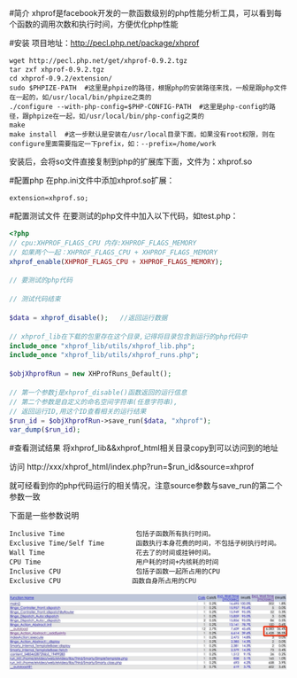 #简介
xhprof是facebook开发的一款函数级别的php性能分析工具，可以看到每个函数的调用次数和执行时间，方便优化php性能

#安装
项目地址：http://pecl.php.net/package/xhprof
```shell
wget http://pecl.php.net/get/xhprof-0.9.2.tgz
tar zxf xhprof-0.9.2.tgz
cd xhprof-0.9.2/extension/
sudo $PHPIZE-PATH  #这里是phpize的路径，根据php的安装路径来找，一般是跟php文件在一起的，如/usr/local/bin/phpize之类的
./configure --with-php-config=$PHP-CONFIG-PATH  #这里是php-config的路径，跟phpize在一起，如/usr/local/bin/php-config之类的
make
make install  #这一步默认是安装在/usr/local目录下面，如果没有root权限，则在configure里面需要指定一下prefix，如：--prefix=/home/work
```
安装后，会将so文件直接复制到php的扩展库下面，文件为：xhprof.so

#配置php
在php.ini文件中添加xhprof.so扩展：
```
extension=xhprof.so;
```
#配置测试文件
在要测试的php文件中加入以下代码，如test.php：

```php
<?php
// cpu:XHPROF_FLAGS_CPU 内存:XHPROF_FLAGS_MEMORY
// 如果两个一起：XHPROF_FLAGS_CPU + XHPROF_FLAGS_MEMORY 
xhprof_enable(XHPROF_FLAGS_CPU + XHPROF_FLAGS_MEMORY);

// 要测试的php代码

// 测试代码结束

$data = xhprof_disable();   //返回运行数据
 
// xhprof_lib在下载的包里存在这个目录,记得将目录包含到运行的php代码中
include_once "xhprof_lib/utils/xhprof_lib.php";  
include_once "xhprof_lib/utils/xhprof_runs.php";  
 
$objXhprofRun = new XHProfRuns_Default(); 

// 第一个参数j是xhprof_disable()函数返回的运行信息
// 第二个参数是自定义的命名空间字符串(任意字符串),
// 返回运行ID,用这个ID查看相关的运行结果
$run_id = $objXhprofRun->save_run($data, "xhprof");
var_dump($run_id);
```

#查看测试结果
将xhprof_lib&&xhprof_html相关目录copy到可以访问到的地址

访问 http://xxx/xhprof_html/index.php?run=$run_id&source=xhprof 

就可经看到你的php代码运行的相关情况，注意source参数与save_run的第二个参数一致

下面是一些参数说明
```
Inclusive Time                  包括子函数所有执行时间。
Exclusive Time/Self Time        函数执行本身花费的时间，不包括子树执行时间。
Wall Time                       花去了的时间或挂钟时间。
CPU Time                        用户耗的时间+内核耗的时间
Inclusive CPU                   包括子函数一起所占用的CPU
Exclusive CPU                  函数自身所占用的CPU
```
![1](https://raw.githubusercontent.com/muchaoustc/uncategoried/master/images/xhprof.jpg)

